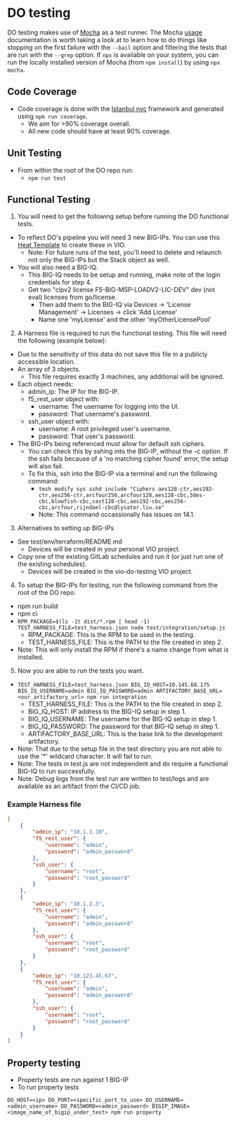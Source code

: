 # DO testing
DO testing makes use of [Mocha](https://mochajs.org/) as a test runner.
The Mocha [usage](https://mochajs.org/#usage) documentation is worth taking a look at to learn how to do things like stopping on the first failure with the `--bail` option and filtering the tests that are run with the `--grep` option.
If `npx` is available on your system, you can run the locally installed version of Mocha (from `npm install`) by using `npx mocha`.

## Code Coverage
* Code coverage is done with the [Istanbul nyc](https://github.com/istanbuljs/nyc) framework and generated using `npm run coverage`.
  * We aim for >90% coverage overall.
  * All new code should have at least 90% coverage.

## Unit Testing
* From within the root of the DO repo run:
  * `npm run test`

## Functional Testing
1. You will need to get the following setup before running the DO functional tests.
  * To reflect DO's pipeline you will need 3 new BIG-IPs. You can use this [Heat Template](test/integration/heatTemplateExample.md) to create these in VIO.
    * Note: For future runs of the test, you'll need to delete and relaunch not only the BIG-IPs but the Stack object as well.
  * You will also need a BIG-IQ.
    * This BIG-IQ needs to be setup and running, make note of the login credentials for step 4.
    * Get two "clpv2 license F5-BIG-MSP-LOADV2-LIC-DEV" dev (not eval) licenses from go/license.
      * Then add them to the BIG-IQ via Devices -> 'License Management' -> Licenses -> click 'Add License'
      * Name one 'myLicense' and the other 'myOtherLicensePool'
2. A Harness file is required to run the functional testing. This file will need the following (example below):
  * Due to the sensitivity of this data do not save this file in a publicly accessible location.
  * An array of 3 objects.
    * This file requires exactly 3 machines, any additional will be ignored.
  * Each object needs:
    * admin_ip: The IP for the BIG-IP.
    * f5_rest_user object with:
      * username: The username for logging into the UI.
      * password: That username's password.
    * ssh_user object with:
      * username: A root privileged user's username.
      * password: That user's password.
  * The BIG-IPs being referenced must allow for default ssh ciphers.
    * You can check this by sshing into the BIG-IP, without the -c option. If the ssh fails because of a 'no matching cipher found' error, the setup will also fail.
    * To fix this, ssh into the BIG-IP via a terminal and run the following command:
      * `tmsh modify sys sshd include "Ciphers aes128-ctr,aes192-ctr,aes256-ctr,arcfour256,arcfour128,aes128-cbc,3des-cbc,blowfish-cbc,cast128-cbc,aes192-cbc,aes256-cbc,arcfour,rijndael-cbc@lysator.liu.se"`
      * Note: This command occassionally has issues on 14.1.
3. Alternatives to setting up BIG-IPs
  * See test/env/terraform/README.md
    * Devices will be created in your personal VIO project.
  * Copy one of the existing GitLab schedules and run it (or just run one of the existing schedules).
    * Devices will be created in the vio-do-testing VIO project.
4. To setup the BIG-IPs for testing, run the following command from the root of the DO repo:
  * npm run build
  * npm ci
  * `RPM_PACKAGE=$(ls -1t dist/*.rpm | head -1) TEST_HARNESS_FILE=test_harness.json node test/integration/setup.js`
    * RPM_PACKAGE: This is the RPM to be used in the testing.
    * TEST_HARNESS_FILE: This is the PATH to the file created in step 2.
  * Note: This will only install the RPM if there's a name change from what is installed.
5. Now you are able to run the tests you want.
  * `TEST_HARNESS_FILE=test_harness.json BIG_IQ_HOST=10.145.68.175 BIG_IQ_USERNAME=admin BIG_IQ_PASSWORD=admin ARTIFACTORY_BASE_URL=<our_artifactory_url> npm run integration`
    * TEST_HARNESS_FILE: This is the PATH to the file created in step 2.
    * BIG_IQ_HOST: IP address to the BIG-IQ setup in step 1.
    * BIG_IQ_USERNAME: The username for the BIG-IQ setup in step 1.
    * BIG_IQ_PASSWORD: The password for that BIG-IQ setup in step 1.
    * ARTIFACTORY_BASE_URL: This is the base link to the development artifactory.
  * Note: That due to the setup file in the test directory you are not able to use the '\*' wildcard character. It will fail to run.
  * Note: The tests in test.js are not independent and do require a functional BIG-IQ to run successfully.
  * Note: Debug logs from the test run are written to test/logs and are available as an artifact from the CI/CD job.

### Example Harness file
```json
[
    {
        "admin_ip": "10.1.1.10",
        "f5_rest_user": {
            "username": "admin",
            "password": "admin_password"
        },
        "ssh_user": {
            "username": "root",
            "password": "root_password"
        }
    },
    {
        "admin_ip": "10.1.2.3",
        "f5_rest_user": {
            "username": "admin",
            "password": "admin_password"
        },
        "ssh_user": {
            "username": "root",
            "password": "root_password"
        }
    },
    {
        "admin_ip": "10.123.45.67",
        "f5_rest_user": {
            "username": "admin",
            "password": "admin_password"
        },
        "ssh_user": {
            "username": "root",
            "password": "root_password"
        }
    }
]
```

## Property testing
* Property tests are run against 1 BIG-IP
* To run property tests
```
DO_HOST=<ip> DO_PORT=<specific_port_to_use> DO_USERNAME=<admin_username> DO_PASSWORD=<admin_password> BIGIP_IMAGE=<image_name_of_bigip_under_test> npm run property
```

